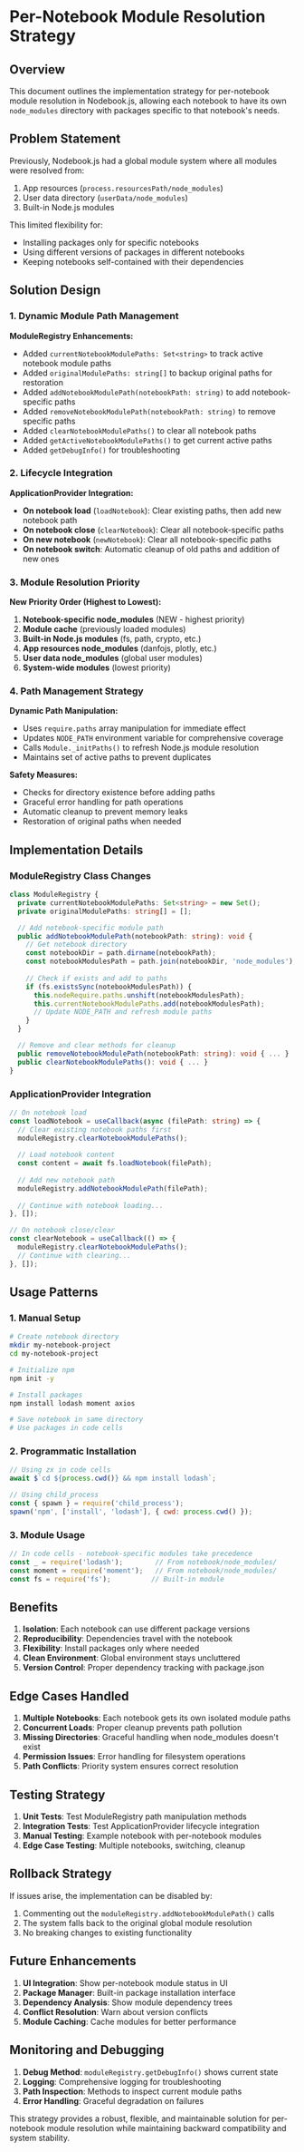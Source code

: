 # Per-Notebook Module Resolution Strategy

## Overview

This document outlines the implementation strategy for per-notebook module resolution in Nodebook.js, allowing each notebook to have its own `node_modules` directory with packages specific to that notebook's needs.

## Problem Statement

Previously, Nodebook.js had a global module system where all modules were resolved from:
1. App resources (`process.resourcesPath/node_modules`)
2. User data directory (`userData/node_modules`)
3. Built-in Node.js modules

This limited flexibility for:
- Installing packages only for specific notebooks
- Using different versions of packages in different notebooks
- Keeping notebooks self-contained with their dependencies

## Solution Design

### 1. Dynamic Module Path Management

**ModuleRegistry Enhancements:**
- Added `currentNotebookModulePaths: Set<string>` to track active notebook module paths
- Added `originalModulePaths: string[]` to backup original paths for restoration
- Added `addNotebookModulePath(notebookPath: string)` to add notebook-specific paths
- Added `removeNotebookModulePath(notebookPath: string)` to remove specific paths
- Added `clearNotebookModulePaths()` to clear all notebook paths
- Added `getActiveNotebookModulePaths()` to get current active paths
- Added `getDebugInfo()` for troubleshooting

### 2. Lifecycle Integration

**ApplicationProvider Integration:**
- **On notebook load** (`loadNotebook`): Clear existing paths, then add new notebook path
- **On notebook close** (`clearNotebook`): Clear all notebook-specific paths
- **On new notebook** (`newNotebook`): Clear all notebook-specific paths
- **On notebook switch**: Automatic cleanup of old paths and addition of new ones

### 3. Module Resolution Priority

**New Priority Order (Highest to Lowest):**
1. **Notebook-specific node_modules** (NEW - highest priority)
2. **Module cache** (previously loaded modules)
3. **Built-in Node.js modules** (fs, path, crypto, etc.)
4. **App resources node_modules** (danfojs, plotly, etc.)
5. **User data node_modules** (global user modules)
6. **System-wide modules** (lowest priority)

### 4. Path Management Strategy

**Dynamic Path Manipulation:**
- Uses `require.paths` array manipulation for immediate effect
- Updates `NODE_PATH` environment variable for comprehensive coverage
- Calls `Module._initPaths()` to refresh Node.js module resolution
- Maintains set of active paths to prevent duplicates

**Safety Measures:**
- Checks for directory existence before adding paths
- Graceful error handling for path operations
- Automatic cleanup to prevent memory leaks
- Restoration of original paths when needed

## Implementation Details

### ModuleRegistry Class Changes

```typescript
class ModuleRegistry {
  private currentNotebookModulePaths: Set<string> = new Set();
  private originalModulePaths: string[] = [];

  // Add notebook-specific module path
  public addNotebookModulePath(notebookPath: string): void {
    // Get notebook directory
    const notebookDir = path.dirname(notebookPath);
    const notebookModulesPath = path.join(notebookDir, 'node_modules');
    
    // Check if exists and add to paths
    if (fs.existsSync(notebookModulesPath)) {
      this.nodeRequire.paths.unshift(notebookModulesPath);
      this.currentNotebookModulePaths.add(notebookModulesPath);
      // Update NODE_PATH and refresh module paths
    }
  }

  // Remove and clear methods for cleanup
  public removeNotebookModulePath(notebookPath: string): void { ... }
  public clearNotebookModulePaths(): void { ... }
}
```

### ApplicationProvider Integration

```typescript
// On notebook load
const loadNotebook = useCallback(async (filePath: string) => {
  // Clear existing notebook paths first
  moduleRegistry.clearNotebookModulePaths();
  
  // Load notebook content
  const content = await fs.loadNotebook(filePath);
  
  // Add new notebook path
  moduleRegistry.addNotebookModulePath(filePath);
  
  // Continue with notebook loading...
}, []);

// On notebook close/clear
const clearNotebook = useCallback(() => {
  moduleRegistry.clearNotebookModulePaths();
  // Continue with clearing...
}, []);
```

## Usage Patterns

### 1. Manual Setup
```bash
# Create notebook directory
mkdir my-notebook-project
cd my-notebook-project

# Initialize npm
npm init -y

# Install packages
npm install lodash moment axios

# Save notebook in same directory
# Use packages in code cells
```

### 2. Programmatic Installation
```javascript
// Using zx in code cells
await $`cd ${process.cwd()} && npm install lodash`;

// Using child_process
const { spawn } = require('child_process');
spawn('npm', ['install', 'lodash'], { cwd: process.cwd() });
```

### 3. Module Usage
```javascript
// In code cells - notebook-specific modules take precedence
const _ = require('lodash');        // From notebook/node_modules/
const moment = require('moment');   // From notebook/node_modules/
const fs = require('fs');          // Built-in module
```

## Benefits

1. **Isolation**: Each notebook can use different package versions
2. **Reproducibility**: Dependencies travel with the notebook
3. **Flexibility**: Install packages only where needed
4. **Clean Environment**: Global environment stays uncluttered
5. **Version Control**: Proper dependency tracking with package.json

## Edge Cases Handled

1. **Multiple Notebooks**: Each notebook gets its own isolated module paths
2. **Concurrent Loads**: Proper cleanup prevents path pollution
3. **Missing Directories**: Graceful handling when node_modules doesn't exist
4. **Permission Issues**: Error handling for filesystem operations
5. **Path Conflicts**: Priority system ensures correct resolution

## Testing Strategy

1. **Unit Tests**: Test ModuleRegistry path manipulation methods
2. **Integration Tests**: Test ApplicationProvider lifecycle integration
3. **Manual Testing**: Example notebook with per-notebook modules
4. **Edge Case Testing**: Multiple notebooks, switching, cleanup

## Rollback Strategy

If issues arise, the implementation can be disabled by:
1. Commenting out the `moduleRegistry.addNotebookModulePath()` calls
2. The system falls back to the original global module resolution
3. No breaking changes to existing functionality

## Future Enhancements

1. **UI Integration**: Show per-notebook module status in UI
2. **Package Manager**: Built-in package installation interface
3. **Dependency Analysis**: Show module dependency trees
4. **Conflict Resolution**: Warn about version conflicts
5. **Module Caching**: Cache modules for better performance

## Monitoring and Debugging

1. **Debug Method**: `moduleRegistry.getDebugInfo()` shows current state
2. **Logging**: Comprehensive logging for troubleshooting
3. **Path Inspection**: Methods to inspect current module paths
4. **Error Handling**: Graceful degradation on failures

This strategy provides a robust, flexible, and maintainable solution for per-notebook module resolution while maintaining backward compatibility and system stability.
